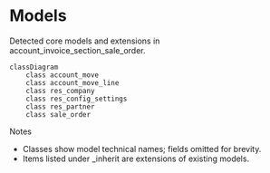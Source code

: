 # Models

Detected core models and extensions in account_invoice_section_sale_order.

```mermaid
classDiagram
    class account_move
    class account_move_line
    class res_company
    class res_config_settings
    class res_partner
    class sale_order
```

Notes
- Classes show model technical names; fields omitted for brevity.
- Items listed under _inherit are extensions of existing models.
